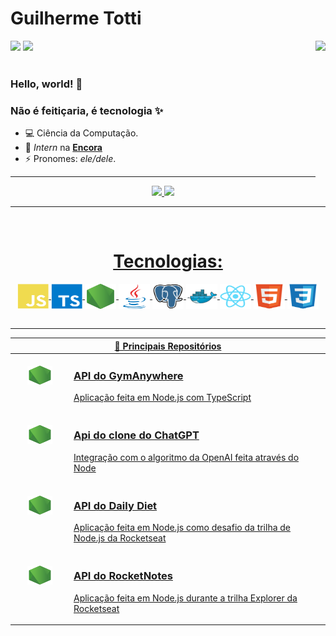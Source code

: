 <h1 align="left">Guilherme Totti</h1> 
<img align="right" height="240em" src="https://github.com/guitotti/guitotti/assets/62620636/eab95ee4-4d55-415d-9528-3c3ade4092a0">

<div dsplay="inline-block">
  <a href="https://www.linkedin.com/in/guitotti" target="_blank"><img src="https://img.shields.io/badge/-LinkedIn-%230077B5?style=for-the-badge&logo=linkedin&logoColor=white" target="_blank"></a> 
  <a href="mailto:guilherme.totti@outlook.com" target="_blank"><img src="https://img.shields.io/badge/Microsoft_Outlook-0078D4?style=for-the-badge&logo=microsoft-outlook&logoColor=white"></a>
</div>
<br/>

### Hello, world! 👋 
### Não é feitiçaria, é tecnologia ✨ 

- 💻 Ciência da Computação.
- 🌱 <i>Intern</i> na <a href="https://www.encora.com" target="_blank"><strong>Encora</strong></a>
- ⚡ Pronomes: <i>ele/dele</i>.

***

<div align="center">
<a href="https://github.com/guitotti">
<img loading="lazy" height="180em" src="https://github-readme-stats.vercel.app/api/top-langs/?username=guitotti&layout=compact&langs_count=7&theme=cobalt"/>
<img loading="lazy" height="180em" src="https://github-readme-stats.vercel.app/api?username=guitotti&show_icons=true&theme=cobalt&include_all_commits=true&count_private=true"/>
</div>

***
<div style="display: inline_block" align="center"><br>
  <h1>Tecnologias:</h1>
  <img align="center" alt="Js" height="40" width="50" src="https://raw.githubusercontent.com/devicons/devicon/master/icons/javascript/javascript-plain.svg">
  <img align="center" alt="Ts" height="40" width="50" src="https://raw.githubusercontent.com/devicons/devicon/master/icons/typescript/typescript-plain.svg">
  <img align="center" alt="Node" height="40" width="50" src="https://raw.githubusercontent.com/devicons/devicon/master/icons/nodejs/nodejs-original.svg">
  <img align="center" alt="Java" height="40" width="50" src="https://raw.githubusercontent.com/devicons/devicon/master/icons/java/java-original.svg">
  <img align="center" alt="Postgresql" height="40" width="50" src="https://raw.githubusercontent.com/devicons/devicon/master/icons/postgresql/postgresql-original.svg">
  <img align="center" alt="Docker" height="40" width="50" src="https://raw.githubusercontent.com/devicons/devicon/master/icons/docker/docker-original.svg">
  <img align="center" alt="React" height="40" width="50" src="https://raw.githubusercontent.com/devicons/devicon/master/icons/react/react-original.svg">
  <img align="center" alt="HTML" height="40" width="50" src="https://raw.githubusercontent.com/devicons/devicon/master/icons/html5/html5-original.svg">
  <img align="center" alt="CSS" height="40" width="50" src="https://raw.githubusercontent.com/devicons/devicon/master/icons/css3/css3-original.svg">

</div>

<br/>

***

<table>
  <thead>
    <tr>
      <th colspan="2" width="2000">📌 Principais Repositórios</th>
    </tr>
  </thead>
  <tbody>
    <tr>
      <td align="center" valign="top" width="80"><br />
	<a href=" https://github.com/guitotti/gym-anywhere">
          <img align="center" alt="Nodejs" height="30" width="40" src="https://raw.githubusercontent.com/devicons/devicon/master/icons/nodejs/nodejs-original.svg">
        </a>
      </td>
      <td valign="top">
	<h3>API do GymAnywhere</h3>
	<p>Aplicação feita em Node.js com TypeScript</p>
      </td>
    </tr>
    <tr>
      <td align="center" valign="top" width="80"><br />
	<a href="https://github.com/guitotti/node-chatgpt-api">
          <img align="center" alt="Nodejs" height="30" width="40" src="https://raw.githubusercontent.com/devicons/devicon/master/icons/nodejs/nodejs-original.svg">
        </a>
      </td>
      <td valign="top">
	<h3>Api do clone do ChatGPT</h3>
	<p>Integração com o algoritmo da OpenAI feita através do Node</p>
      </td>
    </tr>
    <tr>
      <td align="center" valign="top" width="80"><br />
	<a href="https://github.com/guitotti/daily-diet-api">
          <img align="center" alt="Nodejs" height="30" width="40" src="https://raw.githubusercontent.com/devicons/devicon/master/icons/nodejs/nodejs-original.svg">
        </a>
      </td>
      <td valign="top">
	<h3>API do Daily Diet</h3>
	<p>Aplicação feita em Node.js como desafio da trilha de Node.js da Rocketseat</p>
      </td>
    </tr>
    <tr>
      <td align="center" valign="top" width="80"><br />
	<a href="https://github.com/guitotti/rocketnotes-backend">
          <img align="center" alt="Nodejs" height="30" width="40" src="https://raw.githubusercontent.com/devicons/devicon/master/icons/nodejs/nodejs-original.svg">
        </a>
      </td>
      <td valign="top">
	<h3>API do RocketNotes</h3>
	<p>Aplicação feita em Node.js durante a trilha Explorer da Rocketseat</p>
      </td>
    </tr>
  </tbody>
</table>
